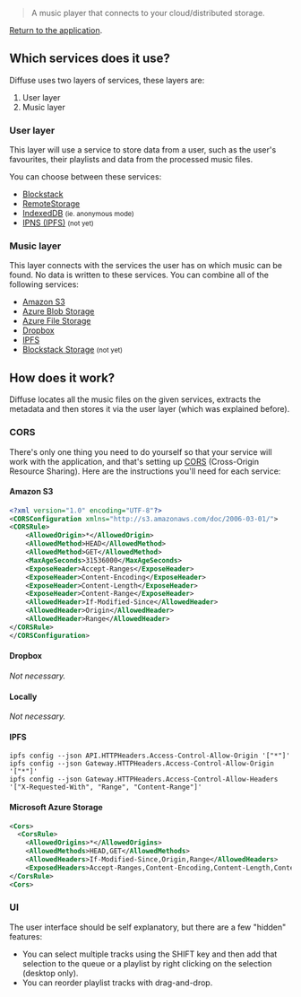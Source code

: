 > A music player that connects to your cloud/distributed storage.

[Return to the application](/).



## Which services does it use?

Diffuse uses two layers of services, these layers are:

1. User layer
2. Music layer


### User layer

This layer will use a service to store data from a user, such as the user's favourites, their playlists and data from the processed music files.

You can choose between these services:

- [Blockstack](https://blockstack.org/)
- [RemoteStorage](remotestorage.io)
- [IndexedDB](https://developer.mozilla.org/en-US/docs/Web/API/IndexedDB_API) <small>(ie. anonymous mode)</small>
- [IPNS (IPFS)](https://ipfs.io/) <small>(not yet)</small>


### Music layer

This layer connects with the services the user has on which music can be found. No data is written to these services. You can combine all of the following services:

- [Amazon S3](https://aws.amazon.com/s3/)
- [Azure Blob Storage](https://azure.microsoft.com/en-us/services/storage/blobs/)
- [Azure File Storage](https://azure.microsoft.com/en-us/services/storage/files/)
- [Dropbox](https://dropbox.com/)
- [IPFS](https://ipfs.io/)
- [Blockstack Storage](https://blockstack.org/) <small>(not yet)</small>



## How does it work?

Diffuse locates all the music files on the given services, extracts the metadata and then stores it via the user layer (which was explained before).


<div id="CORS" />

### CORS

There's only one thing you need to do yourself so that your service will work with the application, and that's setting up [CORS](https://developer.mozilla.org/en-US/docs/Web/HTTP/Access_control_CORS) (Cross-Origin Resource Sharing). Here are the instructions you'll need for each service:

#### Amazon S3

```xml
<?xml version="1.0" encoding="UTF-8"?>
<CORSConfiguration xmlns="http://s3.amazonaws.com/doc/2006-03-01/">
<CORSRule>
    <AllowedOrigin>*</AllowedOrigin>
    <AllowedMethod>HEAD</AllowedMethod>
    <AllowedMethod>GET</AllowedMethod>
    <MaxAgeSeconds>31536000</MaxAgeSeconds>
    <ExposeHeader>Accept-Ranges</ExposeHeader>
    <ExposeHeader>Content-Encoding</ExposeHeader>
    <ExposeHeader>Content-Length</ExposeHeader>
    <ExposeHeader>Content-Range</ExposeHeader>
    <AllowedHeader>If-Modified-Since</AllowedHeader>
    <AllowedHeader>Origin</AllowedHeader>
    <AllowedHeader>Range</AllowedHeader>
</CORSRule>
</CORSConfiguration>
```

#### Dropbox

_Not necessary._

#### Locally

_Not necessary._

#### IPFS

```shell
ipfs config --json API.HTTPHeaders.Access-Control-Allow-Origin '["*"]'
ipfs config --json Gateway.HTTPHeaders.Access-Control-Allow-Origin '["*"]'
ipfs config --json Gateway.HTTPHeaders.Access-Control-Allow-Headers '["X-Requested-With", "Range", "Content-Range"]'
```

#### Microsoft Azure Storage

```xml
<Cors>
  <CorsRule>
    <AllowedOrigins>*</AllowedOrigins>
    <AllowedMethods>HEAD,GET</AllowedMethods>
    <AllowedHeaders>If-Modified-Since,Origin,Range</AllowedHeaders>
    <ExposedHeaders>Accept-Ranges,Content-Encoding,Content-Length,Content-Range</ExposedHeaders>
</CorsRule>
<Cors>
```


<div id="UI" />

### UI

The user interface should be self explanatory, but there are a few "hidden" features:

- You can select multiple tracks using the SHIFT key and then add that selection
  to the queue or a playlist by right clicking on the selection (desktop only).
- You can reorder playlist tracks with drag-and-drop.
